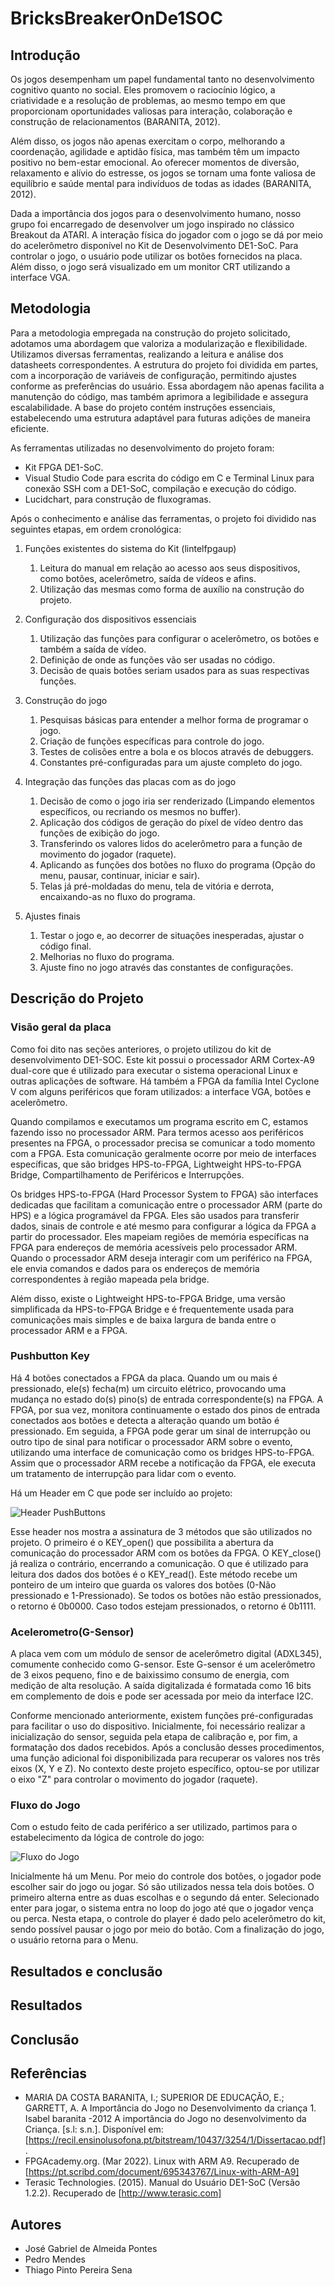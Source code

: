 # BricksBreakerOnDe1SOC

## Introdução
 
Os jogos desempenham um papel fundamental tanto no desenvolvimento cognitivo quanto no social. Eles promovem o raciocínio lógico, a criatividade e a resolução de problemas, ao mesmo tempo em que proporcionam oportunidades valiosas para interação, colaboração e construção de relacionamentos (BARANITA, 2012).

Além disso, os jogos não apenas exercitam o corpo, melhorando a coordenação, agilidade e aptidão física, mas também têm um impacto positivo no bem-estar emocional. Ao oferecer momentos de diversão, relaxamento e alívio do estresse, os jogos se tornam uma fonte valiosa de equilíbrio e saúde mental para indivíduos de todas as idades (BARANITA, 2012).

Dada a importância dos jogos para o desenvolvimento humano, nosso grupo foi encarregado de desenvolver um jogo inspirado no clássico Breakout da ATARI. A interação física do jogador com o jogo se dá por meio do acelerômetro disponível no Kit de Desenvolvimento DE1-SoC. Para controlar o jogo, o usuário pode utilizar os botões fornecidos na placa. Além disso, o jogo será visualizado em um monitor CRT utilizando a interface VGA.

## Metodologia

Para a metodologia empregada na construção do projeto solicitado, adotamos uma abordagem que valoriza a modularização e flexibilidade. Utilizamos diversas ferramentas, realizando a leitura e análise dos datasheets correspondentes. A estrutura do projeto foi dividida em partes, com a incorporação de variáveis de configuração, permitindo ajustes conforme as preferências do usuário. Essa abordagem não apenas facilita a manutenção do código, mas também aprimora a legibilidade e assegura escalabilidade. A base do projeto contém instruções essenciais, estabelecendo uma estrutura adaptável para futuras adições de maneira eficiente.

As ferramentas utilizadas no desenvolvimento do projeto foram:

- Kit FPGA DE1-SoC.
- Visual Studio Code para escrita do código em C e Terminal Linux para conexão SSH com a DE1-SoC, compilação e execução do código.
- Lucidchart, para construção de fluxogramas.

Após o conhecimento e análise das ferramentas, o projeto foi dividido nas seguintes etapas, em ordem cronológica:

1. Funções existentes do sistema do Kit (lintelfpgaup)

   1. Leitura do manual em relação ao acesso aos seus dispositivos, como botões, acelerômetro, saída de vídeos e afins.
   2. Utilização das mesmas como forma de auxílio na construção do projeto.

2. Configuração dos dispositivos essenciais

   1. Utilização das funções para configurar o acelerômetro, os botões e também a saída de vídeo.
   2. Definição de onde as funções vão ser usadas no código.
   3. Decisão de quais botões seriam usados para as suas respectivas funções.

3. Construção do jogo

   1. Pesquisas básicas para entender a melhor forma de programar o jogo.
   2. Criação de funções específicas para controle do jogo.
   3. Testes de colisões entre a bola e os blocos através de debuggers.
   4. Constantes pré-configuradas para um ajuste completo do jogo.

4. Integração das funções das placas com as do jogo

   1. Decisão de como o jogo iria ser renderizado (Limpando elementos específicos, ou recriando os mesmos no buffer).
   2. Aplicação dos códigos de geração do píxel de vídeo dentro das funções de exibição do jogo.
   3. Transferindo os valores lidos do acelerômetro para a função de movimento do jogador (raquete).
   4. Aplicando as funções dos botões no fluxo do programa (Opção do menu, pausar, continuar, iniciar e sair).
   5. Telas já pré-moldadas do menu, tela de vitória e derrota, encaixando-as no fluxo do programa.

5. Ajustes finais

   1. Testar o jogo e, ao decorrer de situações inesperadas, ajustar o código final.
   2. Melhorias no fluxo do programa.
   3. Ajuste fino no jogo através das constantes de configurações.

## Descrição do Projeto

### Visão geral da placa
Como foi dito nas seções anteriores, o projeto utilizou do kit de desenvolvimento DE1-SOC. Este kit possui o processador ARM Cortex-A9 dual-core que é utilizado para executar o sistema operacional Linux e outras aplicações de software. Há também a FPGA da família Intel Cyclone V com alguns periféricos que foram utilizados: a interface VGA, botões e acelerômetro. 

Quando compilamos e executamos um programa escrito em C, estamos fazendo isso no processador ARM. Para termos acesso aos periféricos presentes na FPGA, o processador precisa se comunicar a todo momento com a FPGA. Esta comunicação geralmente ocorre por meio de interfaces específicas, que são bridges HPS-to-FPGA, Lightweight HPS-to-FPGA Bridge, Compartilhamento de Periféricos e Interrupções.

Os bridges HPS-to-FPGA (Hard Processor System to FPGA) são interfaces dedicadas que facilitam a comunicação entre o processador ARM (parte do HPS) e a lógica programável da FPGA. Eles são usados para transferir dados, sinais de controle e até mesmo para configurar a lógica da FPGA a partir do processador. Eles mapeiam regiões de memória específicas na FPGA para endereços de memória acessíveis pelo processador ARM. Quando o processador ARM deseja interagir com um periférico na FPGA, ele envia comandos e dados para os endereços de memória correspondentes à região mapeada pela bridge.

Além disso, existe o Lightweight HPS-to-FPGA Bridge, uma versão simplificada da HPS-to-FPGA Bridge e é frequentemente usada para comunicações mais simples e de baixa largura de banda entre o processador ARM e a FPGA.

### Pushbutton Key

Há 4 botões conectados a FPGA da placa. Quando um ou mais é pressionado, ele(s) fecha(m) um circuito elétrico, provocando uma mudança no estado do(s) pino(s) de entrada correspondente(s) na FPGA. A FPGA, por sua vez, monitora continuamente o estado dos pinos de entrada conectados aos botões e detecta a alteração quando um botão é pressionado. Em seguida, a FPGA pode gerar um sinal de interrupção ou outro tipo de sinal para notificar o processador ARM sobre o evento, utilizando uma interface de comunicação como os bridges HPS-to-FPGA. Assim que o processador ARM recebe a notificação da FPGA, ele executa um tratamento de interrupção para lidar com o evento.

Há um Header em C que pode ser incluído ao projeto:

![Header PushButtons](public/buttons.png)

Esse header nos mostra a assinatura de 3 métodos que são utilizados no projeto. O primeiro é o KEY_open() que possibilita a abertura da comunicação do processador ARM com os botões da FPGA. O KEY_close() já realiza o contrário, encerrando a comunicação. O que é utilizado para leitura dos dados dos botões é o KEY_read(). Este método recebe um ponteiro de um inteiro que guarda os valores dos botões (0-Não pressionado e 1-Pressionado). Se todos os botões não estão pressionados, o retorno é 0b0000. Caso todos estejam pressionados, o retorno é 0b1111.

### Acelerometro(G-Sensor)

A placa vem com um módulo de sensor de acelerômetro digital (ADXL345), comumente conhecido como G-sensor. Este G-sensor é um acelerômetro de 3 eixos pequeno, fino e de baixissimo consumo de energia, com medição de alta resolução. A saída digitalizada é formatada como 16 bits em complemento de dois e pode ser acessada por meio da interface I2C.

Conforme mencionado anteriormente, existem funções pré-configuradas para facilitar o uso do dispositivo. Inicialmente, foi necessário realizar a inicialização do sensor, seguida pela etapa de calibração e, por fim, a formatação dos dados recebidos. Após a conclusão desses procedimentos, uma função adicional foi disponibilizada para recuperar os valores nos três eixos (X, Y e Z). No contexto deste projeto específico, optou-se por utilizar o eixo "Z" para controlar o movimento do jogador (raquete).

### Fluxo do Jogo

Com o estudo feito de cada periférico a ser utilizado, partimos para o estabelecimento da lógica de controle do jogo:

![Fluxo do Jogo](public/gameControl.png)

Inicialmente há um Menu. Por meio do controle dos botões, o jogador pode escolher sair do jogo ou jogar. Só são utilizados nessa tela dois botões. O primeiro alterna entre as duas escolhas e o segundo dá enter. Selecionado enter para jogar, o sistema entra no loop do jogo até que o jogador vença ou perca. Nesta etapa, o controle do player é dado pelo acelerômetro do kit, sendo possível pausar o jogo por meio do botão. Com a finalização do jogo, o usuário retorna para o Menu.

## Resultados e conclusão

## Resultados 

## Conclusão

## Referências

- MARIA DA COSTA BARANITA, I.; SUPERIOR DE EDUCAÇÃO, E.; GARRETT, A. A Importância do Jogo no Desenvolvimento da criança 1. Isabel baranita -2012 A importância do Jogo no desenvolvimento da Criança. [s.l: s.n.]. Disponível em: [https://recil.ensinolusofona.pt/bitstream/10437/3254/1/Dissertacao.pdf].
- FPGAcademy.org. (Mar 2022). Linux with ARM A9. Recuperado de [https://pt.scribd.com/document/695343767/Linux-with-ARM-A9]
- Terasic Technologies. (2015). Manual do Usuário DE1-SoC (Versão 1.2.2). Recuperado de [http://www.terasic.com]

## Autores

- José Gabriel de Almeida Pontes
- Pedro Mendes
- Thiago Pinto Pereira Sena

